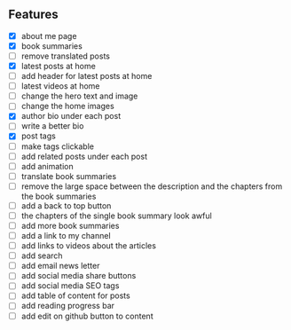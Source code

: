 ## Features

- [x] about me page
- [x] book summaries
- [ ] remove translated posts
- [x] latest posts at home
- [ ] add header for latest posts at home
- [ ] latest videos at home
- [ ] change the hero text and image
- [ ] change the home images
- [x] author bio under each post
- [ ] write a better bio
- [x] post tags
- [ ] make tags clickable
- [ ] add related posts under each post
- [ ] add animation
- [ ] translate book summaries
- [ ] remove the large space between the description and the chapters from the book summaries
- [ ] add a back to top button
- [ ] the chapters of the single book summary look awful
- [ ] add more book summaries
- [ ] add a link to my channel
- [ ] add links to videos about the articles
- [ ] add search
- [ ] add email news letter
- [ ] add social media share buttons
- [ ] add social media SEO tags
- [ ] add table of content for posts
- [ ] add reading progress bar
- [ ] add edit on github button to content